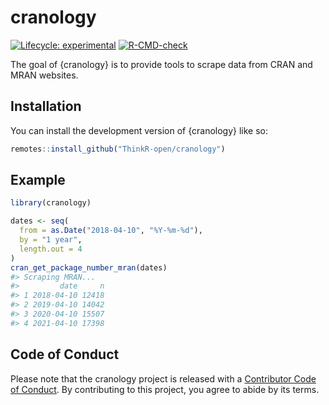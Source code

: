 
<!-- README.md is generated from README.Rmd. Please edit that file -->

# cranology

<!-- badges: start -->

[![Lifecycle:
experimental](https://img.shields.io/badge/lifecycle-experimental-orange.svg)](https://lifecycle.r-lib.org/articles/stages.html#experimental)
[![R-CMD-check](https://github.com/ThinkR-open/cranology/actions/workflows/R-CMD-check.yaml/badge.svg)](https://github.com/ThinkR-open/cranology/actions/workflows/R-CMD-check.yaml)
<!-- badges: end -->

The goal of {cranology} is to provide tools to scrape data from CRAN and
MRAN websites.

## Installation

You can install the development version of {cranology} like so:

``` r
remotes::install_github("ThinkR-open/cranology")
```

## Example

``` r
library(cranology)
```

``` r
dates <- seq(
  from = as.Date("2018-04-10", "%Y-%m-%d"), 
  by = "1 year", 
  length.out = 4
)
cran_get_package_number_mran(dates)
#> Scraping MRAN...
#>         date     n
#> 1 2018-04-10 12418
#> 2 2019-04-10 14042
#> 3 2020-04-10 15507
#> 4 2021-04-10 17398
```

## Code of Conduct

Please note that the cranology project is released with a [Contributor
Code of
Conduct](https://contributor-covenant.org/version/2/0/CODE_OF_CONDUCT.html).
By contributing to this project, you agree to abide by its terms.
